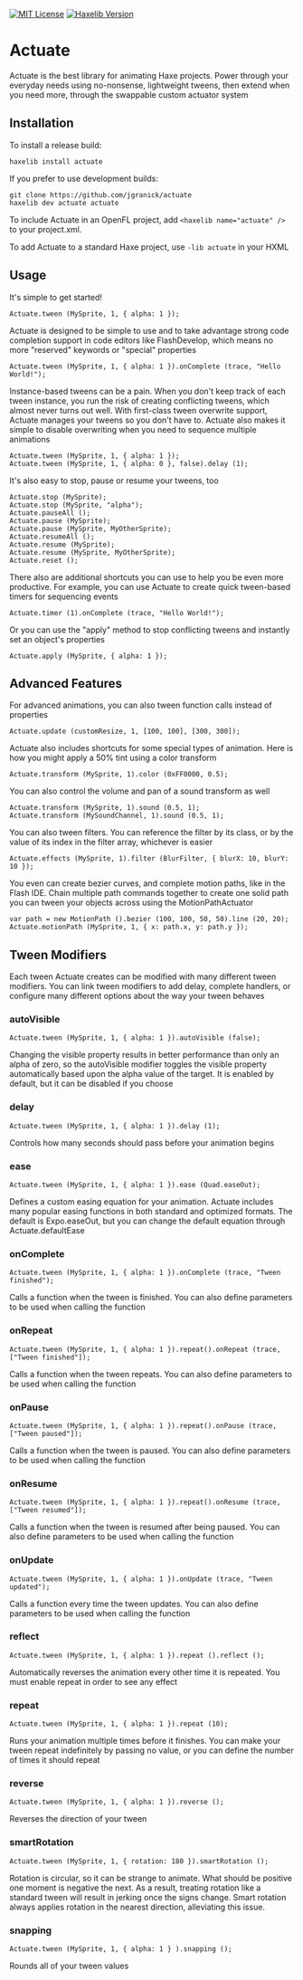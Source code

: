 [![MIT License](https://img.shields.io/badge/license-MIT-blue.svg?style=flat)](LICENSE.md) [![Haxelib Version](https://img.shields.io/github/tag/openfl/actuate.svg?style=flat&label=haxelib)](http://lib.haxe.org/p/actuate)

# Actuate

Actuate is the best library for animating Haxe projects. Power through your everyday needs using no-nonsense, lightweight tweens, then extend when you need more, through the swappable custom actuator system

## Installation

To install a release build:
	
	haxelib install actuate
	
If you prefer to use development builds:
	
	git clone https://github.com/jgranick/actuate
	haxelib dev actuate actuate

To include Actuate in an OpenFL project, add `<haxelib name="actuate" />` to your project.xml.

To add Actuate to a standard Haxe project, use `-lib actuate` in your HXML


## Usage


It's simple to get started!

	Actuate.tween (MySprite, 1, { alpha: 1 });

Actuate is designed to be simple to use and to take advantage strong code completion support in code editors like FlashDevelop, which means no more "reserved" keywords or "special" properties

	Actuate.tween (MySprite, 1, { alpha: 1 }).onComplete (trace, "Hello World!");

Instance-based tweens can be a pain. When you don't keep track of each tween instance, you run the risk of creating conflicting tweens, which almost never turns out well. With first-class tween overwrite support, Actuate manages your tweens so you don't have to. Actuate also makes it simple to disable overwriting when you need to sequence multiple animations

	Actuate.tween (MySprite, 1, { alpha: 1 });
	Actuate.tween (MySprite, 1, { alpha: 0 }, false).delay (1);

It's also easy to stop, pause or resume your tweens, too

	Actuate.stop (MySprite);
	Actuate.stop (MySprite, "alpha");
	Actuate.pauseAll ();
	Actuate.pause (MySprite);
	Actuate.pause (MySprite, MyOtherSprite);
	Actuate.resumeAll ();
	Actuate.resume (MySprite);
	Actuate.resume (MySprite, MyOtherSprite);
	Actuate.reset ();

There also are additional shortcuts you can use to help you be even more productive. For example, you can use Actuate to create quick tween-based timers for sequencing events

	Actuate.timer (1).onComplete (trace, "Hello World!");
	
Or you can use the "apply" method to stop conflicting tweens and instantly set an object's properties

	Actuate.apply (MySprite, { alpha: 1 });

## Advanced Features

For advanced animations, you can also tween function calls instead of properties

	Actuate.update (customResize, 1, [100, 100], [300, 300]);

Actuate also includes shortcuts for some special types of animation. Here is how you might apply a 50% tint using a color transform

	Actuate.transform (MySprite, 1).color (0xFF0000, 0.5);

You can also control the volume and pan of a sound transform as well

	Actuate.transform (MySprite, 1).sound (0.5, 1);
	Actuate.transform (MySoundChannel, 1).sound (0.5, 1);

You can also tween filters. You can reference the filter by its class, or by the value of its index in the filter array, whichever is easier

	Actuate.effects (MySprite, 1).filter (BlurFilter, { blurX: 10, blurY: 10 });

You even can create bezier curves, and complete motion paths, like in the Flash IDE. Chain multiple path commands together to create one solid path you can tween your objects across using the MotionPathActuator

	var path = new MotionPath ().bezier (100, 100, 50, 50).line (20, 20);
	Actuate.motionPath (MySprite, 1, { x: path.x, y: path.y });

## Tween Modifiers

Each tween Actuate creates can be modified with many different tween modifiers. You can link tween modifiers to add delay, complete handlers, or configure many different options about the way your tween behaves

### autoVisible

	Actuate.tween (MySprite, 1, { alpha: 1 }).autoVisible (false);

Changing the visible property results in better performance than only an alpha of zero, so the autoVisible modifier toggles the visible property automatically based upon the alpha value of the target. It is enabled by default, but it can be disabled if you choose

### delay

	Actuate.tween (MySprite, 1, { alpha: 1 }).delay (1);

Controls how many seconds should pass before your animation begins

### ease

	Actuate.tween (MySprite, 1, { alpha: 1 }).ease (Quad.easeOut);

Defines a custom easing equation for your animation. Actuate includes many popular easing functions in both standard and optimized formats. The default is Expo.easeOut, but you can change the default equation through Actuate.defaultEase

### onComplete

	Actuate.tween (MySprite, 1, { alpha: 1 }).onComplete (trace, "Tween finished");

Calls a function when the tween is finished. You can also define parameters to be used when calling the function

### onRepeat

	Actuate.tween (MySprite, 1, { alpha: 1 }).repeat().onRepeat (trace, ["Tween finished"]);

Calls a function when the tween repeats. You can also define parameters to be used when calling the function

### onPause

	Actuate.tween (MySprite, 1, { alpha: 1 }).repeat().onPause (trace, ["Tween paused"]);

Calls a function when the tween is paused. You can also define parameters to be used when calling the function

### onResume

	Actuate.tween (MySprite, 1, { alpha: 1 }).repeat().onResume (trace, ["Tween resumed"]);

Calls a function when the tween is resumed after being paused. You can also define parameters to be used when calling the function

### onUpdate

	Actuate.tween (MySprite, 1, { alpha: 1 }).onUpdate (trace, "Tween updated");

Calls a function every time the tween updates. You can also define parameters to be used when calling the function

### reflect

	Actuate.tween (MySprite, 1, { alpha: 1 }).repeat ().reflect ();

Automatically reverses the animation every other time it is repeated. You must enable repeat in order to see any effect

### repeat

	Actuate.tween (MySprite, 1, { alpha: 1 }).repeat (10);

Runs your animation multiple times before it finishes. You can make your tween repeat indefinitely by passing no value, or you can define the number of times it should repeat

### reverse

	Actuate.tween (MySprite, 1, { alpha: 1 }).reverse ();

Reverses the direction of your tween

### smartRotation

	Actuate.tween (MySprite, 1, { rotation: 180 }).smartRotation ();

Rotation is circular, so it can be strange to animate. What should be positive one moment is negative the next. As a result, treating rotation like a standard tween will result in jerking once the signs change. Smart rotation always applies rotation in the nearest direction, alleviating this issue.

### snapping

	Actuate.tween (MySprite, 1, { alpha: 1 } ).snapping ();

Rounds all of your tween values
